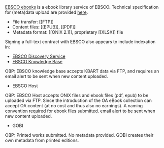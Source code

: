 [EBSCO ebooks](https://www.ebsco.com/products/ebooks) is a ebook library service of EBSCO. Technical specification for (meta)data upload are provided [here](https://www.ebsco.com/publisher-support/ebooks).

* File transfer: [[FTP]]
* Content files: [[EPUB]], [[PDF]]
* Metadata format: [[ONIX 2.1]], proprietary [[XLSX]] file

Signing a full-text contract with EBSCO also appears to include indexation in:
* [EBSCO Discovery Service](https://www.ebsco.com/publisher-support/discovery)
* [EBSCO Knowledge Base](https://www.ebsco.com/publisher-support/knowledge-base)

OBP: EBSCO knowledge base accepts KBART data via FTP, and requires an email alert to be sent when new content uploaded.

* EBSCO Host

OBP: EBSCO Host accepts ONIX files and ebook files (pdf, epub) to be uploaded via FTP. Since the introduction of the OA eBook collection can accept OA content (at no cost and thus also no earnings). A naming convention required for ebook files submitted. email alert to be sent when new content uploaded.

* GOBI

OBP: Printed works submitted. No metadata provided. GOBI creates their own metadata from printed editions.

